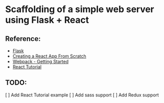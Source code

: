 # Scaffolding of a simple web server using Flask + React

## Reference:
* [Flask](https://flask.palletsprojects.com/en/1.1.x/tutorial/factory/)
* [Creating a React App From Scratch](https://blog.usejournal.com/creating-a-react-app-from-scratch-f3c693b84658)
* [Webpack - Getting Started](https://webpack.js.org/guides/getting-started/)
* [React Tutorial](https://reactjs.org/tutorial/tutorial.html)

## TODO:
[ ] Add React Tutorial example
[ ] Add sass support
[ ] Add Redux support
